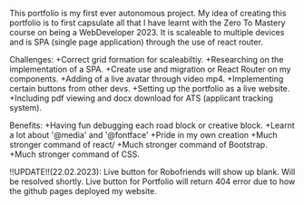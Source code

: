 This portfolio is my first ever autonomous project. My idea of creating this portfolio is to first capsulate all that I have learnt with the Zero To Mastery course on being a WebDeveloper 2023. It is scaleable to multiple devices and is SPA (single page application) through the use of react router. 

Challenges:
+Correct grid formation for scaleabiltiy. 
+Researching on the implementation of a SPA.
+Create use and migration or React Router on my components.
+Adding of a live avatar through video mp4.
+Implementing certain buttons from other devs.
+Setting up the portfolio as a live website.
+Including pdf viewing and docx download for ATS (applicant tracking system). 

Benefits:
+Having fun debugging each road block or creative block.
+Learnt a lot about '@media' and '@fontface'
+Pride in my own creation
+Much stronger command of react/
+Much stronger command of Bootstrap.
+Much stronger command of CSS.

!!UPDATE!!(22.02.2023): Live button for Robofriends will show up blank. Will be resolved shortly. Live button for Portfolio will return 404 error due to how the github pages deployed my website.

